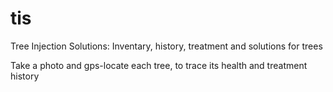 # tis
Tree Injection Solutions: Inventary, history, treatment and solutions for trees

Take a photo and gps-locate each tree, to trace its health and treatment history
